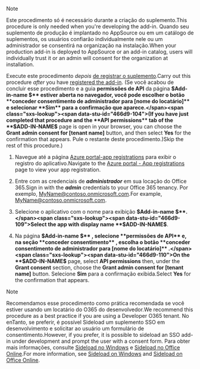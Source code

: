 
> [!NOTE]
> <span data-ttu-id="466d9-101">Este procedimento só é necessário durante a criação do suplemento.</span><span class="sxs-lookup"><span data-stu-id="466d9-101">This procedure is only needed when you're developing the add-in.</span></span> <span data-ttu-id="466d9-102">Quando seu suplemento de produção é implantado no AppSource ou em um catálogo de suplementos, os usuários confiarão individualmente nele ou um administrador se consentirá na organização na instalação.</span><span class="sxs-lookup"><span data-stu-id="466d9-102">When your production add-in is deployed to AppSource or an add-in catalog, users will individually trust it or an admin will consent for the organization at installation.</span></span>

<span data-ttu-id="466d9-103">Execute este procedimento *depois* [de registrar o suplemento](../develop/register-sso-add-in-aad-v2.md).</span><span class="sxs-lookup"><span data-stu-id="466d9-103">Carry out this procedure *after* you have [registered the add-in](../develop/register-sso-add-in-aad-v2.md).</span></span> <span data-ttu-id="466d9-104">(Se você acabou de concluir esse procedimento e a guia **permissões de API** da página **$Add-in-name $** estiver aberta no navegador, você pode escolher o botão **conceder consentimento de administrador para [nome do locatário]** e selecionar **Sim** para a confirmação que aparece.</span><span class="sxs-lookup"><span data-stu-id="466d9-104">(If you have just completed that procedure and the **API permissions** tab of the **$ADD-IN-NAME$** page is open in your browser, you can choose the **Grant admin consent for [tenant name]** button, and then select **Yes** for the confirmation that appears.</span></span> <span data-ttu-id="466d9-105">Pule o restante deste procedimento.)</span><span class="sxs-lookup"><span data-stu-id="466d9-105">Skip the rest of this procedure.)</span></span>

1. <span data-ttu-id="466d9-106">Navegue até a página [Azure portal-app registrations](https://go.microsoft.com/fwlink/?linkid=2083908) para exibir o registro do aplicativo.</span><span class="sxs-lookup"><span data-stu-id="466d9-106">Navigate to the [Azure portal - App registrations](https://go.microsoft.com/fwlink/?linkid=2083908) page to view your app registration.</span></span>

1. <span data-ttu-id="466d9-107">Entre com as credenciais de ***administrador*** em sua locação do Office 365.</span><span class="sxs-lookup"><span data-stu-id="466d9-107">Sign in with the ***admin*** credentials to your Office 365 tenancy.</span></span> <span data-ttu-id="466d9-108">Por exemplo, MyName@contoso.onmicrosoft.com.</span><span class="sxs-lookup"><span data-stu-id="466d9-108">For example, MyName@contoso.onmicrosoft.com.</span></span>

1. <span data-ttu-id="466d9-109">Selecione o aplicativo com o nome para exibição **$Add-in-name $**.</span><span class="sxs-lookup"><span data-stu-id="466d9-109">Select the app with display name **$ADD-IN-NAME$**.</span></span>

1. <span data-ttu-id="466d9-110">Na página **$Add-in-name $** , selecione **permissões de API** e, na seção **conceder consentimento** , escolha o botão **conceder consentimento de administrador para [nome do locatário]** .</span><span class="sxs-lookup"><span data-stu-id="466d9-110">On the **$ADD-IN-NAME$** page, select **API permissions** then, under the **Grant consent** section, choose the **Grant admin consent for [tenant name]** button.</span></span> <span data-ttu-id="466d9-111">Selecione **Sim** para a confirmação exibida.</span><span class="sxs-lookup"><span data-stu-id="466d9-111">Select **Yes** for the confirmation that appears.</span></span>

> [!NOTE]
> <span data-ttu-id="466d9-112">Recomendamos esse procedimento como prática recomendada se você estiver usando um locatário do O365 do desenvolvedor.</span><span class="sxs-lookup"><span data-stu-id="466d9-112">We recommend this procedure as a best practice if you are using a Developer O365 tenant.</span></span> <span data-ttu-id="466d9-113">No enTanto, se preferir, é possível Sideload um suplemento SSO em desenvolvimento e solicitar ao usuário um formulário de consentimento.</span><span class="sxs-lookup"><span data-stu-id="466d9-113">However, if you prefer, it is possible to sideload an SSO add-in under development and prompt the user with a consent form.</span></span> <span data-ttu-id="466d9-114">Para obter mais informações, consulte [Sideload no Windows](/office/dev/add-ins/testing/create-a-network-shared-folder-catalog-for-task-pane-and-content-add-ins) e [Sideload no Office Online](/office/dev/add-ins/testing/sideload-office-add-ins-for-testing).</span><span class="sxs-lookup"><span data-stu-id="466d9-114">For more information, see [Sideload on Windows](/office/dev/add-ins/testing/create-a-network-shared-folder-catalog-for-task-pane-and-content-add-ins) and [Sideload on Office Online](/office/dev/add-ins/testing/sideload-office-add-ins-for-testing).</span></span>
